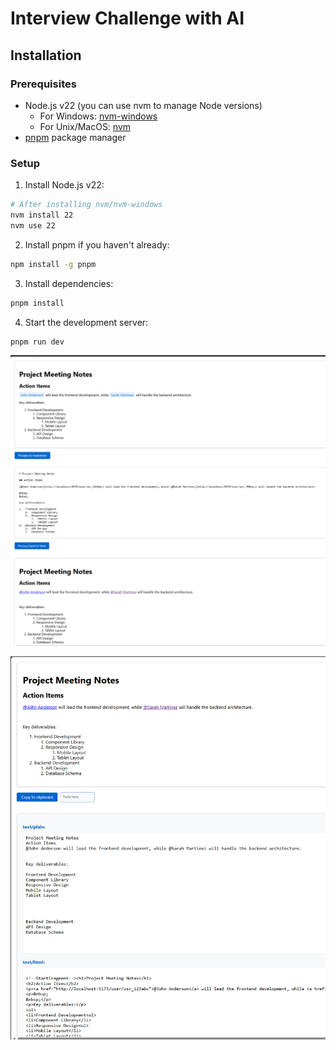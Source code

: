 # Interview Challenge with AI

## Installation

### Prerequisites

- Node.js v22 (you can use nvm to manage Node versions)
  - For Windows: [nvm-windows](https://github.com/coreybutler/nvm-windows)
  - For Unix/MacOS: [nvm](https://github.com/nvm-sh/nvm)
- [pnpm](https://pnpm.io/) package manager

### Setup

1. Install Node.js v22:

```sh
# After installing nvm/nvm-windows
nvm install 22
nvm use 22
```

2. Install pnpm if you haven't already:

```sh
npm install -g pnpm
```

3. Install dependencies:

```sh
pnpm install
```

4. Start the development server:

```sh
pnpm run dev
```

![1](image.png)

![2](image-1.png)
